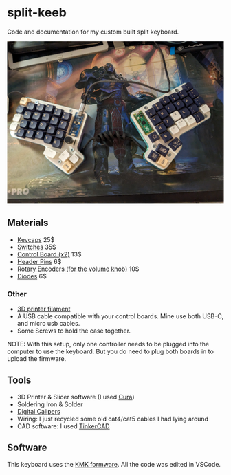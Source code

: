 # split-keeb
Code and documentation for my custom built split keyboard.

![split keyboard](./images/PXL_20230918_235045085.jpg)

## Materials

- [Keycaps](https://www.amazon.com/dp/B0BY46K915?psc=1&ref=ppx_yo2ov_dt_b_product_details)  25$
- [Switches](https://www.amazon.com/dp/B0BH1BF39S?ref=ppx_yo2ov_dt_b_product_details&th=1)  35$
- [Control Board (x2)](https://www.amazon.com/dp/B0C4YSX89L?psc=1&ref=ppx_yo2ov_dt_b_product_details) 13$
- [Header Pins](https://www.amazon.com/dp/B09F2NZ3GB?psc=1&ref=ppx_yo2ov_dt_b_product_details)   6$
- [Rotary Encoders (for the volume knob)](https://www.amazon.com/dp/B07F24TRYG?psc=1&ref=ppx_yo2ov_dt_b_product_details)    10$
- [Diodes](https://www.amazon.com/dp/B07Q4F3Y5W?psc=1&ref=ppx_yo2ov_dt_b_product_details)   6$

### Other
- [3D printer filament](https://www.amazon.com/dp/B0C4YSX89L?psc=1&ref=ppx_yo2ov_dt_b_product_details)
- A USB cable compatible with your control boards. Mine use both USB-C, and micro usb cables. 
- Some Screws to hold the case together.

NOTE: With this setup, only one controller needs to be plugged into the computer to use the keyboard. But you do need to plug both boards in to upload the firmware.

## Tools
- 3D Printer & Slicer software (I used [Cura](https://ultimaker.com/software/ultimaker-cura/))
- Soldering Iron & Solder
- [Digital Calipers](https://www.amazon.com/dp/B07X8JQ8L5?psc=1&ref=ppx_yo2ov_dt_b_product_details)
- Wiring: I just recycled some old cat4/cat5 cables I had lying around
- CAD software: I used [TinkerCAD](https://www.tinkercad.com)

## Software
This keyboard uses the [KMK formware](http://kmkfw.io/). All the code was edited in VSCode.
